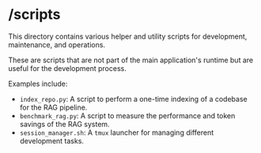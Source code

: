 # /scripts

This directory contains various helper and utility scripts for development, maintenance, and operations.

These are scripts that are not part of the main application's runtime but are useful for the development process.

Examples include:
-   `index_repo.py`: A script to perform a one-time indexing of a codebase for the RAG pipeline.
-   `benchmark_rag.py`: A script to measure the performance and token savings of the RAG system.
-   `session_manager.sh`: A `tmux` launcher for managing different development tasks. 